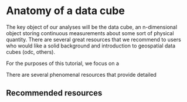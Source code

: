 # Anatomy of a data cube 
The key object of our analyses will be the data cube, an n-dimensional object storing continuous measurements about some sort of physical quantity. There are several great resources that we recommend to users who would like a solid background and introduction to geospatial data cubes (odc, others).

For the purposes of this tutorial, we focus on a 



There are several phenomenal resources that provide detailed

## Recommended resources

